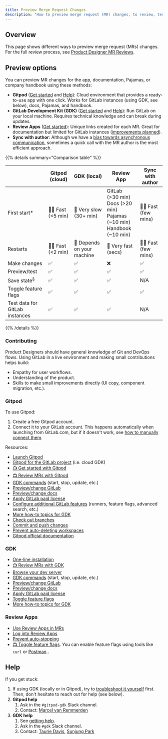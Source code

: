 ```yaml
---
title: Preview Merge Request Changes
description: "How to preview merge request (MR) changes, to review, test, or even contribute them."
---
```


## Overview

This page shows different ways to preview merge request (MRs) changes.
For the full review process, see [Product Designer MR Reviews](/handbook/product/ux/product-designer/mr-reviews).

## Preview options

You can preview MR changes for the app, documentation, Pajamas, or company handbook using these methods:

- **Gitpod** ([Get started](#gitpod) and [Help](#help)): Cloud environment that provides a ready-to-use app with one click. Works for GitLab instances (using GDK, see below), docs, Pajamas, and handbook.
- **GitLab Development Kit (GDK)** ([Get started](#gdk) and [Help](#help)): Run GitLab on your local machine. Requires technical knowledge and can break during updates.
- **Review Apps** ([Get started](#review-apps)): Unique links created for each MR. Great for documentation but limited for GitLab instances ([improvements planned](https://gitlab.com/groups/gitlab-org/-/epics/6660)).
- **Sync with author**: Although we have a [bias towards asynchronous communication](/handbook/values/#bias-towards-asynchronous-communication), sometimes a quick call with the MR author is the most efficient approach.

{{% details summary="Comparison table" %}}

| | Gitpod (cloud) | GDK (local) | Review App | Sync with author |
|------|------|------|------|------|
| First start* | 🏃‍♀️ Fast (<5 min) | 🐢 Very slow (30+ min) | GitLab (>30 min)<br>Docs (>20 min)<br>Pajamas (~10 min)<br>Handbook (~10 min)| 🏃‍♀️ Fast (few mins) |
| Restarts | 🏃‍♀️ Fast (<2 min) | 🤷 Depends on your machine | 🚀 Very fast (secs) | 🏃‍♀️ Fast (few mins) |
| Make changes | ✅ | ✅ | ❌ | ✅ |
| Preview/test | ✅ | ✅ | ✅ | ✅ |
| Save state<sup>§</sup>| ✅ | ✅ | ✅ | N/A |
| Toggle feature flags | ✅ | ✅ | ✅ | ✅ |
| Test data for GitLab instances | ✅ | ✅ | ✅ | N/A |

{{% /details %}}

### Contributing

Product Designers should have general knowledge of Git and DevOps flows. Using GitLab in a live environment and making small contributions helps build:

- Empathy for user workflows.
- Understanding of the product.
- Skills to make small improvements directly (UI copy, component migration, etc.).

### Gitpod

To use Gitpod:

1. Create a free Gitpod account.
1. Connect it to your GitLab account. This happens automatically when launching from GitLab.com, but if it doesn't work,
see [how to manually connect them](https://www.gitpod.io/docs/configure/authentication/gitlab#connecting-your-gitlab.com-account).

Resources:

- [Launch Gitpod](https://docs.gitlab.com/integration/gitpod/#launch-gitpod-in-gitlab)
- [Gitpod for the GitLab project](https://gitlab.com/gitlab-org/gitlab-development-kit/-/blob/main/doc/howto/gitpod.md) (i.e. cloud GDK)
- [📺 Get started with Gitpod](https://www.youtube.com/watch?v=AOn7orCcTx8&list=PL05JrBw4t0KqrLsB8wlEhl2F9hXZlMmNR&index=13)
- [📺 Review MRs with Gitpod](https://www.youtube.com/watch?v=M7b19Dq-1tw&list=PL05JrBw4t0KqrLsB8wlEhl2F9hXZlMmNR&index=11)
- [GDK commands](https://gitlab.com/gitlab-org/gitlab-development-kit/-/blob/main/doc/gdk_commands.md) (start, stop, update, etc.)
- [Preview/change GitLab](https://gitlab.com/gitlab-org/gitlab-development-kit/-/blob/main/doc/howto/preview_gitlab_changes.md)
- [Preview/change docs](https://gitlab.com/gitlab-org/gitlab-development-kit/-/blob/main/doc/howto/gitlab_docs.md)
- [Apply GitLab paid license](https://gitlab.com/gitlab-org/gitlab-development-kit/-/blob/main/doc/index.md#use-gitlab-enterprise-features)
- [Configure additional GitLab features](https://gitlab.com/gitlab-org/gitlab-development-kit/-/blob/main/doc/howto/gitpod.md#configure-additional-features) (runners, feature flags, advanced search, etc.)
- [More how-to topics for GDK](https://gitlab.com/gitlab-org/gitlab-development-kit/-/blob/main/doc/howto/index.md)
- [Check out branches](https://gitlab.com/gitlab-org/gitlab-development-kit/-/blob/main/doc/howto/gitpod.md#check-out-branches)
- [Commit and push changes](https://gitlab.com/gitlab-org/gitlab-development-kit/-/blob/main/doc/howto/gitpod.md#commit-and-push-changes)
- [Prevent auto-deleting workspaces](https://www.gitpod.io/docs/configure/workspaces/workspace-lifecycle#garbage-collection)
- [Gitpod official documentation](https://www.gitpod.io/docs)

### GDK

- [One-line installation](https://gitlab.com/gitlab-org/gitlab-development-kit/-/blob/main/doc/index.md#one-line-installation)
- [📺 Review MRs with GDK](https://www.youtube.com/watch?v=M7b19Dq-1tw&list=PL05JrBw4t0KqrLsB8wlEhl2F9hXZlMmNR&index=11)
- [Browse your dev server](https://gitlab.com/gitlab-org/gitlab-development-kit/-/blob/main/doc/howto/browse.md)
- [GDK commands](https://gitlab.com/gitlab-org/gitlab-development-kit/-/blob/main/doc/gdk_commands.md) (start, stop, update, etc.)
- [Preview/change GitLab](https://gitlab.com/gitlab-org/gitlab-development-kit/-/blob/main/doc/howto/preview_gitlab_changes.md)
- [Preview/change docs](https://gitlab.com/gitlab-org/gitlab-development-kit/-/blob/main/doc/howto/gitlab_docs.md)
- [Apply GitLab paid license](https://gitlab.com/gitlab-org/gitlab-development-kit/-/blob/main/doc/index.md#use-gitlab-enterprise-features)
- [Toggle feature flags](https://gitlab.com/gitlab-org/gitlab-development-kit/-/blob/main/doc/howto/preview_gitlab_changes.md#enable-or-disable-gitlab-feature-flags)
- [More how-to topics for GDK](https://gitlab.com/gitlab-org/gitlab-development-kit/-/blob/main/doc/howto/index.md)

### Review Apps

- [Use Review Apps in MRs](https://docs.gitlab.com/ci/review_apps/#how-review-apps-work)
- [Log into Review Apps](https://docs.gitlab.com/development/testing_guide/review_apps/#log-into-my-review-app)
- [Prevent auto-stopping](https://docs.gitlab.com/development/testing_guide/review_apps/#auto-stopping-of-review-apps)
- [📺 Toggle feature flags](https://www.youtube.com/watch?v=VBo667LiwBQ). You can enable feature flags using tools like `curl` or [Postman](https://www.postman.com)..

## Help

If you get stuck:

1. If using GDK (locally or in Gitpod), try to [troubleshoot it yourself](https://gitlab.com/gitlab-org/gitlab-development-kit/-/blob/main/doc/troubleshooting.md) first.
   Then, don't hesitate to reach out for help (see below).
1. **Gitpod help**
    1. Ask in the `#gitpod-gdk` Slack channel.
    1. Contact: [Marcel van Remmerden](/handbook/company/team/#mvanremmerden)
1. **GDK help**
    1. See [getting help](https://gitlab.com/gitlab-org/gitlab-development-kit#getting-help).
    1. Ask in the `#gdk` Slack channel.
    1. Contact: [Taurie Davis](/handbook/company/team/#tauriedavis), [Sunjung Park](/handbook/company/team/#sunjungp)
